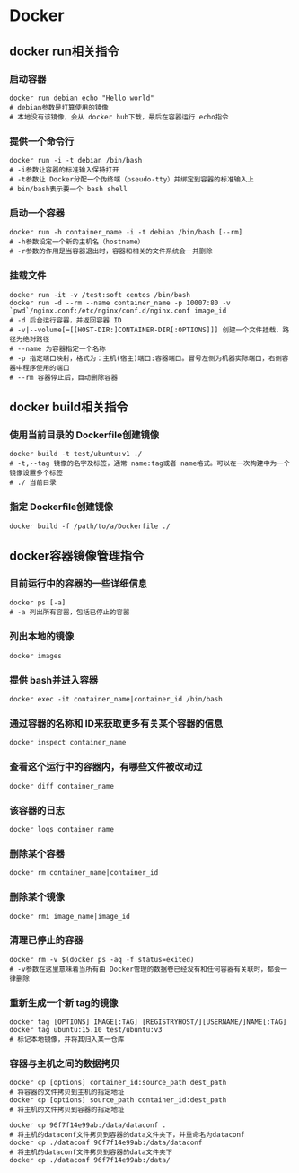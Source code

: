 # Docker
## docker run相关指令
### 启动容器
```shell
docker run debian echo "Hello world"
# debian参数是打算使用的镜像
# 本地没有该镜像，会从 docker hub下载，最后在容器运行 echo指令
```

### 提供一个命令行
```shell
docker run -i -t debian /bin/bash
# -i参数让容器的标准输入保持打开
# -t参数让 Docker分配一个伪终端（pseudo-tty）并绑定到容器的标准输入上
# bin/bash表示要一个 bash shell
```

### 启动一个容器
```shell
docker run -h container_name -i -t debian /bin/bash [--rm]
# -h参数设定一个新的主机名（hostname）
# -r参数的作用是当容器退出时，容器和相关的文件系统会一并删除
```

### 挂载文件
```shell
docker run -it -v /test:soft centos /bin/bash
docker run -d --rm --name container_name -p 10007:80 -v `pwd`/nginx.conf:/etc/nginx/conf.d/nginx.conf image_id
# -d 后台运行容器，并返回容器 ID
# -v|--volume[=[[HOST-DIR:]CONTAINER-DIR[:OPTIONS]]] 创建一个文件挂载，路径为绝对路径
# --name 为容器指定一个名称
# -p 指定端口映射，格式为：主机(宿主)端口:容器端口。冒号左侧为机器实际端口，右侧容器中程序使用的端口
# --rm 容器停止后，自动删除容器
```

## docker build相关指令
### 使用当前目录的 Dockerfile创建镜像
```shell
docker build -t test/ubuntu:v1 ./
# -t,--tag 镜像的名字及标签，通常 name:tag或者 name格式。可以在一次构建中为一个镜像设置多个标签
# ./ 当前目录
```

### 指定 Dockerfile创建镜像
```shell
docker build -f /path/to/a/Dockerfile ./
```

## docker容器镜像管理指令
### 目前运行中的容器的一些详细信息
```shell
docker ps [-a]
# -a 列出所有容器，包括已停止的容器
```

### 列出本地的镜像
```shell
docker images
```

### 提供 bash并进入容器
```shell
docker exec -it container_name|container_id /bin/bash
```

### 通过容器的名称和 ID来获取更多有关某个容器的信息
```shell
docker inspect container_name
```

### 查看这个运行中的容器内，有哪些文件被改动过
```shell
docker diff container_name
```

### 该容器的日志
```shell
docker logs container_name
```

### 删除某个容器
```shell
docker rm container_name|container_id
```

### 删除某个镜像
```shell
docker rmi image_name|image_id
```

### 清理已停止的容器
```shell
docker rm -v $(docker ps -aq -f status=exited)
# -v参数在这里意味着当所有由 Docker管理的数据卷已经没有和任何容器有关联时，都会一律删除
```

### 重新生成一个新 tag的镜像
```shell
docker tag [OPTIONS] IMAGE[:TAG] [REGISTRYHOST/][USERNAME/]NAME[:TAG]
docker tag ubuntu:15.10 test/ubuntu:v3
# 标记本地镜像，并将其归入某一仓库
```

### 容器与主机之间的数据拷贝
```shell
docker cp [options] container_id:source_path dest_path
# 将容器的文件拷贝到主机的指定地址
docker cp [options] source_path container_id:dest_path
# 将主机的文件拷贝到容器的指定地址

docker cp 96f7f14e99ab:/data/dataconf .
# 将主机的dataconf文件拷贝到容器的data文件夹下，并重命名为dataconf
docker cp ./dataconf 96f7f14e99ab:/data/dataconf
# 将主机的dataconf文件拷贝到容器的data文件夹下
docker cp ./dataconf 96f7f14e99ab:/data/
```

